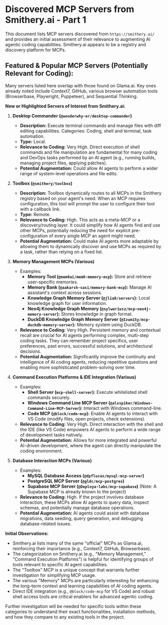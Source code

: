 # Discovered MCP Servers from Smithery.ai - Part 1

This document lists MCP servers discovered from `https://smithery.ai/` and provides an initial assessment of their relevance to augmenting AI agentic coding capabilities. Smithery.ai appears to be a registry and discovery platform for MCPs.

## Featured & Popular MCP Servers (Potentially Relevant for Coding):

Many servers listed here overlap with those found on Glama.ai. Key ones already noted include Context7, GitHub, various browser automation tools (Browserbase, Playwright, Puppeteer), and Sequential Thinking.

**New or Highlighted Servers of Interest from Smithery.ai:**

1.  **Desktop Commander (`@wonderwhy-er/desktop-commander`)**
    *   **Description:** Execute terminal commands and manage files with diff editing capabilities. Categories: Coding, shell and terminal, task automation.
    *   **Type:** Local.
    *   **Relevance to Coding:** Very High. Direct execution of shell commands and file manipulation are fundamental for many coding and DevOps tasks performed by an AI agent (e.g., running builds, managing project files, applying patches).
    *   **Potential Augmentation:** Could allow AI agents to perform a wider range of system-level operations and file edits.

2.  **Toolbox (`@smithery/toolbox`)**
    *   **Description:** Toolbox dynamically routes to all MCPs in the Smithery registry based on your agent's need. When an MCP requires configuration, this tool will prompt the user to configure their tool with a callback link.
    *   **Type:** Remote.
    *   **Relevance to Coding:** High. This acts as a meta-MCP or a discovery/routing layer. It could simplify how AI agents find and use other MCPs, potentially reducing the need for explicit pre-configuration of every single MCP an agent might need.
    *   **Potential Augmentation:** Could make AI agents more adaptable by allowing them to dynamically discover and use MCPs as required by a task, rather than relying on a fixed list.

3.  **Memory Management MCPs (Various)**
    *   Examples:
        *   **Memory Tool (`@mem0ai/mem0-memory-mcp`):** Store and retrieve user-specific memories.
        *   **Memory Bank (`@aakarsh-sasi/memory-bank-mcp`):** Manage AI assistant's context across sessions.
        *   **Knowledge Graph Memory Server (`@jlia0/servers`):** Local knowledge graph for user information.
        *   **Neo4j Knowledge Graph Memory (`@sylweriusz/mcp-neo4j-memory-server`):** Stores knowledge in graph format.
        *   **DuckDB Knowledge Graph Memory Server (`@IzumiSy/mcp-duckdb-memory-server`):** Memory system using DuckDB.
    *   **Relevance to Coding:** Very High. Persistent memory and contextual recall are crucial for AI agents performing complex, multi-step coding tasks. They can remember project specifics, user preferences, past errors, successful solutions, and architectural decisions.
    *   **Potential Augmentation:** Significantly improve the continuity and intelligence of AI coding agents, reducing repetitive questions and enabling more sophisticated problem-solving over time.

4.  **Command Execution Platforms & IDE Integration (Various)**
    *   Examples:
        *   **Shell Server (`mcp-shell-server`):** Execute whitelisted shell commands securely.
        *   **Windows Command Line MCP Server (`@alxspiker/Windows-Command-Line-MCP-Server`):** Interact with Windows command-line.
        *   **Code MCP (`@block/code-mcp`):** Enable AI agents to interact with VS Code (modify files, open projects, check extensions).
    *   **Relevance to Coding:** Very High. Direct interaction with the shell and the IDE (like VS Code) empowers AI agents to perform a wide range of development tasks natively.
    *   **Potential Augmentation:** Allows for more integrated and powerful AI-driven development, where the agent can directly manipulate the coding environment.

5.  **Database Interaction MCPs (Various)**
    *   Examples:
        *   **MySQL Database Access (`@dpflucas/mysql-mcp-server`)**
        *   **PostgreSQL MCP Server (`@gldc/mcp-postgres`)**
        *   **Supabase MCP Server (`@Deploya-labs/mcp-supabase`)** (Note: A Supabase MCP is already known to the project)
    *   **Relevance to Coding:** High. If the project involves database interaction, these MCPs allow AI agents to query data, inspect schemas, and potentially manage database operations.
    *   **Potential Augmentation:** AI agents could assist with database migrations, data seeding, query generation, and debugging database-related issues.

**Initial Observations:**
*   Smithery.ai lists many of the same "official" MCPs as Glama.ai, reinforcing their importance (e.g., Context7, GitHub, Browserbase).
*   The categorization on Smithery.ai (e.g., "Memory Management," "Command Execution Platforms") is helpful for identifying groups of tools relevant to specific AI agent capabilities.
*   The "Toolbox" MCP is a unique concept that warrants further investigation for simplifying MCP usage.
*   The various "Memory" MCPs are particularly interesting for enhancing the long-term context and learning capabilities of AI coding agents.
*   Direct IDE integration (e.g., `@block/code-mcp` for VS Code) and robust shell access tools are critical enablers for advanced agentic coding.

Further investigation will be needed for specific tools within these categories to understand their exact functionalities, installation methods, and how they compare to any existing tools in the project.